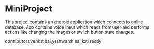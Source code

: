 # MiniProject

This project contains an android application which connects to online database.
App contains voice input which reads from user and performs actions like changing the images or switch button state changes.

contributors:venkat sai,yeshwanth sai,koti reddy

